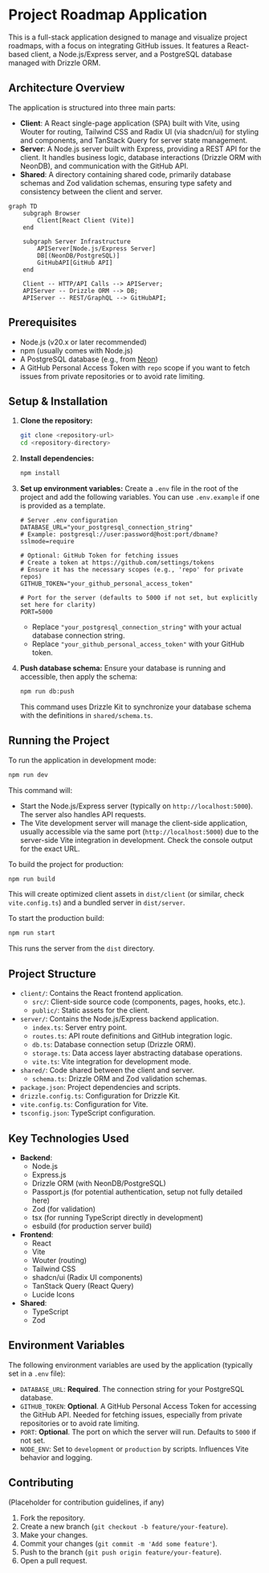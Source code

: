 # Project Roadmap Application

This is a full-stack application designed to manage and visualize project roadmaps, with a focus on integrating GitHub issues. It features a React-based client, a Node.js/Express server, and a PostgreSQL database managed with Drizzle ORM.

## Architecture Overview

The application is structured into three main parts:

*   **Client**: A React single-page application (SPA) built with Vite, using Wouter for routing, Tailwind CSS and Radix UI (via shadcn/ui) for styling and components, and TanStack Query for server state management.
*   **Server**: A Node.js server built with Express, providing a REST API for the client. It handles business logic, database interactions (Drizzle ORM with NeonDB), and communication with the GitHub API.
*   **Shared**: A directory containing shared code, primarily database schemas and Zod validation schemas, ensuring type safety and consistency between the client and server.

```mermaid
graph TD
    subgraph Browser
        Client[React Client (Vite)]
    end

    subgraph Server Infrastructure
        APIServer[Node.js/Express Server]
        DB[(NeonDB/PostgreSQL)]
        GitHubAPI[GitHub API]
    end

    Client -- HTTP/API Calls --> APIServer;
    APIServer -- Drizzle ORM --> DB;
    APIServer -- REST/GraphQL --> GitHubAPI;
```

## Prerequisites

*   Node.js (v20.x or later recommended)
*   npm (usually comes with Node.js)
*   A PostgreSQL database (e.g., from [Neon](https://neon.tech/))
*   A GitHub Personal Access Token with `repo` scope if you want to fetch issues from private repositories or to avoid rate limiting.

## Setup & Installation

1.  **Clone the repository:**
    ```bash
    git clone <repository-url>
    cd <repository-directory>
    ```

2.  **Install dependencies:**
    ```bash
    npm install
    ```

3.  **Set up environment variables:**
    Create a `.env` file in the root of the project and add the following variables. You can use `.env.example` if one is provided as a template.

    ```env
    # Server .env configuration
    DATABASE_URL="your_postgresql_connection_string"
    # Example: postgresql://user:password@host:port/dbname?sslmode=require

    # Optional: GitHub Token for fetching issues
    # Create a token at https://github.com/settings/tokens
    # Ensure it has the necessary scopes (e.g., 'repo' for private repos)
    GITHUB_TOKEN="your_github_personal_access_token"

    # Port for the server (defaults to 5000 if not set, but explicitly set here for clarity)
    PORT=5000
    ```
    *   Replace `"your_postgresql_connection_string"` with your actual database connection string.
    *   Replace `"your_github_personal_access_token"` with your GitHub token.

4.  **Push database schema:**
    Ensure your database is running and accessible, then apply the schema:
    ```bash
    npm run db:push
    ```
    This command uses Drizzle Kit to synchronize your database schema with the definitions in `shared/schema.ts`.

## Running the Project

To run the application in development mode:

```bash
npm run dev
```

This command will:
*   Start the Node.js/Express server (typically on `http://localhost:5000`). The server also handles API requests.
*   The Vite development server will manage the client-side application, usually accessible via the same port (`http://localhost:5000`) due to the server-side Vite integration in development. Check the console output for the exact URL.

To build the project for production:

```bash
npm run build
```

This will create optimized client assets in `dist/client` (or similar, check `vite.config.ts`) and a bundled server in `dist/server`.

To start the production build:

```bash
npm run start
```
This runs the server from the `dist` directory.

## Project Structure

*   `client/`: Contains the React frontend application.
    *   `src/`: Client-side source code (components, pages, hooks, etc.).
    *   `public/`: Static assets for the client.
*   `server/`: Contains the Node.js/Express backend application.
    *   `index.ts`: Server entry point.
    *   `routes.ts`: API route definitions and GitHub integration logic.
    *   `db.ts`: Database connection setup (Drizzle ORM).
    *   `storage.ts`: Data access layer abstracting database operations.
    *   `vite.ts`: Vite integration for development mode.
*   `shared/`: Code shared between the client and server.
    *   `schema.ts`: Drizzle ORM and Zod validation schemas.
*   `package.json`: Project dependencies and scripts.
*   `drizzle.config.ts`: Configuration for Drizzle Kit.
*   `vite.config.ts`: Configuration for Vite.
*   `tsconfig.json`: TypeScript configuration.

## Key Technologies Used

*   **Backend**:
    *   Node.js
    *   Express.js
    *   Drizzle ORM (with NeonDB/PostgreSQL)
    *   Passport.js (for potential authentication, setup not fully detailed here)
    *   Zod (for validation)
    *   tsx (for running TypeScript directly in development)
    *   esbuild (for production server build)
*   **Frontend**:
    *   React
    *   Vite
    *   Wouter (routing)
    *   Tailwind CSS
    *   shadcn/ui (Radix UI components)
    *   TanStack Query (React Query)
    *   Lucide Icons
*   **Shared**:
    *   TypeScript
    *   Zod

## Environment Variables

The following environment variables are used by the application (typically set in a `.env` file):

*   `DATABASE_URL`: **Required**. The connection string for your PostgreSQL database.
*   `GITHUB_TOKEN`: **Optional**. A GitHub Personal Access Token for accessing the GitHub API. Needed for fetching issues, especially from private repositories or to avoid rate limiting.
*   `PORT`: **Optional**. The port on which the server will run. Defaults to `5000` if not set.
*   `NODE_ENV`: Set to `development` or `production` by scripts. Influences Vite behavior and logging.

## Contributing

(Placeholder for contribution guidelines, if any)

1.  Fork the repository.
2.  Create a new branch (`git checkout -b feature/your-feature`).
3.  Make your changes.
4.  Commit your changes (`git commit -m 'Add some feature'`).
5.  Push to the branch (`git push origin feature/your-feature`).
6.  Open a pull request. 